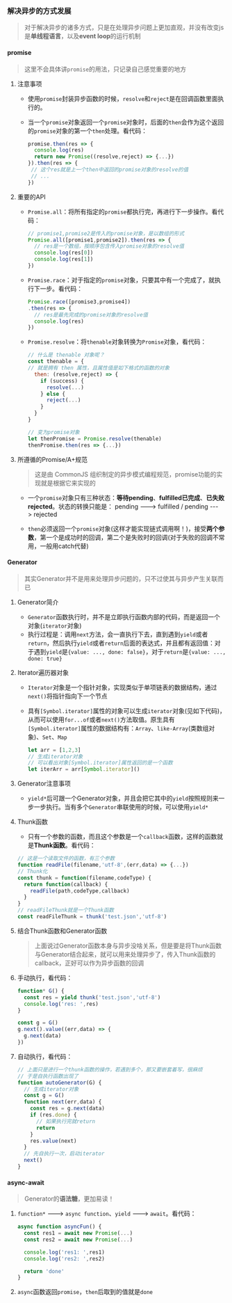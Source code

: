 ### 解决异步的方式发展

> 对于解决异步的诸多方式，只是在处理异步问题上更加直观，并没有改变js是**单线程语言**，以及**event loop**的运行机制

#### promise

> 这里不会具体讲`promise`的用法，只记录自己感觉重要的地方

1. 注意事项

   - 使用`promise`封装异步函数的时候，`resolve`和`reject`是在回调函数里面执行的。
   - 当一个`promise`对象返回一个`promise`对象时，后面的`then`会作为这个返回的`promise`对象的第一个`then`处理。看代码：
   
     ```js
     promise.then(res => {
       console.log(res)
       return new Promise((resolve,reject) => {...})
     }).then(res => {
      // 这个res就是上一个then中返回的promise对象的resolve的值
      // ...
     })
     ```

2. 重要的API

   - `Promise.all`：将所有指定的`promise`都执行完，再进行下一步操作。看代码：

      ```js
      // promise1,promise2是传入的promise对象，是以数组的形式
      Promise.all([promise1,promise2]).then(res => {
        // res是一个数组，按顺序包含传入promise对象的resolve值
        console.log(res[0])
        console.log(res[1])
      })
      ```

    - `Promise.race`：对于指定的`promise`对象，只要其中有一个完成了，就执行下一步。看代码：

      ```js
      Promise.race([promise3,promise4])
      .then(res => {
        // res是最先完成的promise对象的resolve值
        console.log(res)
      })
      ```

    - `Promise.resolve`：将`thenable`对象转换为`Promise`对象，看代码：

      ```js
      // 什么是 thenable 对象呢？
      const thenable = {
      // 就是拥有 then 属性，且属性值是如下格式的函数的对象
        then: (resolve,reject) => {
          if (success) {
            resolve(...)  
          } else {
            reject(...)
          }
        }
      }

      // 变为promise对象
      let thenPromise = Promise.resolve(thenable)
      thenPromise.then(res => {...})
      ```

3. 所遵循的Promise/A+规范

   > 这是由 CommonJS 组织制定的异步模式编程规范，promise功能的实现就是根据它来实现的

   - 一个`promise`对象只有三种状态：**等待pending**、**fulfilled已完成**、**已失败rejected**。状态的转换只能是： pending ---> fulfilled / pending ---> rejected

   - `then`必须返回一个`promise`对象(这样才能实现链式调用啊！)，接受**两个参数**，第一个是成功时的回调，第二个是失败时的回调(对于失败的回调不常用，一般用catch代替)


#### Generator

> 其实Generator并不是用来处理异步问题的，只不过使其与异步产生关联而已

1. Generator简介

   - `Generator`函数执行时，并不是立即执行函数内部的代码，而是返回一个对象(`iterator`对象)
   - 执行过程是：调用`next`方法，会一直执行下去，直到遇到`yield`或者`return`，然后执行`yield`或者`return`后面的表达式，并且都有返回值：对于遇到`yield`是`{value: ..., done: false}`，对于`return`是`{value: ..., done: true}`

2. Iterator遍历器对象

   - `Iterator`对象是一个指针对象，实现类似于单项链表的数据结构，通过`next()`将指针指向下一个节点
   - 具有`[Symbol.iterator]`属性的对象可以生成`iterator`对象(见如下代码)，从而可以使用`for...of`或者`next()`方法取值。原生具有`[Symbol.iterator]`属性的数据结构有：`Array`、`like-Array`(类数组对象)、`Set`、`Map`

     ```js
     let arr = [1,2,3]
     // 生成iterator对象
     // 可以看出对象[Symbol.iterator]属性返回的是一个函数
     let iterArr = arr[Symbol.iterator]()
     ```

3. Generator注意事项

   - `yield*`后可跟一个Generator对象，并且会把它其中的`yield`按照规则来一步一步执行。当有多个`Generator`串联使用的时候，可以使用`yield*`

4. Thunk函数

   - 只有一个参数的函数，而且这个参数是一个`callback`函数，这样的函数就是**Thunk函数**。看代码：

   ```js
   // 这是一个读取文件的函数，有三个参数
   function readFile(filename,'utf-8',(err,data) => {...})
   // Thunk化
   const thunk = function(filename,codeType) {
     return function(callback) {
       readFile(path,codeType,callback)
     }
   }
   // readFileThunk就是一个Thunk函数
   const readFileThunk = thunk('test.json','utf-8')
   ```

5. 结合Thunk函数和Generator函数

   > 上面说过Generator函数本身与异步没啥关系，但是要是将Thunk函数与Generator结合起来，就可以用来处理异步了，传入Thunk函数的callback，正好可以作为异步函数的回调

  1. 手动执行，看代码：

     ```js
     function* G() {
       const res = yield thunk('test.json','utf-8')
       console.log('res: ',res)
     }

     const g = G()
     g.next().value((err,data) => {
       g.next(data)
     })
     ```

  2. 自动执行，看代码：

     ```js
     // 上面只是进行一个thunk函数的操作，若遇到多个，那又要嵌套着写，很麻烦
     // 于是自执行函数出现了
     function autoGenerator(G) {
       // 生成iterator对象
       const g = G()
       function next(err,data) {
         const res = g.next(data)
         if (res.done) {
           // 如果执行完就return
           return
         }
         res.value(next)
       }
       // 先自执行一次，启动iterator
       next()
     }
     ```

#### async-await

> Generator的**语法糖**，更加易读！

1. `function*` ---> `async function`、`yield` ---> `await`。看代码：

   ```js
   async function asyncFun() {
     const res1 = await new Promise(...)
     const res2 = await new Promise(...)

     console.log('res1: ',res1)
     console.log('res2: ',res2)

     return 'done'
   }
   ```

2. `async`函数返回`promise`，`then`后取到的值就是`done`